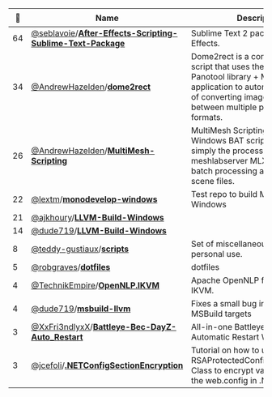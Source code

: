 |:star2: | Name | Description | 🌍|
|---|---|---|---|
|64|[@seblavoie](https://github.com/seblavoie)/[**After-Effects-Scripting-Sublime-Text-Package**](https://github.com/seblavoie/After-Effects-Scripting-Sublime-Text-Package)|Sublime Text 2 package for After Effects.||
|34|[@AndrewHazelden](https://github.com/AndrewHazelden)/[**dome2rect**](https://github.com/AndrewHazelden/dome2rect)|Dome2rect is a command line script that uses the open source Panotool library + MPRemap application to automate the process of converting image sequences between multiple panoramic formats.||
|26|[@AndrewHazelden](https://github.com/AndrewHazelden)/[**MultiMesh-Scripting**](https://github.com/AndrewHazelden/MultiMesh-Scripting)|MultiMesh Scripting is a set of Windows BAT scripts that help simply the process of running meshlabserver MLX scripts and batch processing a folder of 3D scene files.||
|22|[@lextm](https://github.com/lextm)/[**monodevelop-windows**](https://github.com/lextm/monodevelop-windows)|Test repo to build MonoDevelop on Windows||
|21|[@ajkhoury](https://github.com/ajkhoury)/[**LLVM-Build-Windows**](https://github.com/ajkhoury/LLVM-Build-Windows)|||
|14|[@dude719](https://github.com/dude719)/[**LLVM-Build-Windows**](https://github.com/dude719/LLVM-Build-Windows)|||
|8|[@teddy-gustiaux](https://github.com/teddy-gustiaux)/[**scripts**](https://github.com/teddy-gustiaux/scripts)|Set of miscellaneous scripts for personal use.||
|5|[@robgraves](https://github.com/robgraves)/[**dotfiles**](https://github.com/robgraves/dotfiles)|dotfiles||
|4|[@TechnikEmpire](https://github.com/TechnikEmpire)/[**OpenNLP.IKVM**](https://github.com/TechnikEmpire/OpenNLP.IKVM)|Apache OpenNLP for .NET via IKVM.||
|4|[@dude719](https://github.com/dude719)/[**msbuild-llvm**](https://github.com/dude719/msbuild-llvm)|Fixes a small bug in the LLVM MSBuild targets||
|3|[@XxFri3ndlyxX](https://github.com/XxFri3ndlyxX)/[**Battleye-Bec-DayZ-Auto_Restart**](https://github.com/XxFri3ndlyxX/Battleye-Bec-DayZ-Auto_Restart)|All-in-one Battleye, Bec, DayZ Automatic Restart With Message.||
|3|[@jcefoli](https://github.com/jcefoli)/[**.NETConfigSectionEncryption**](https://github.com/jcefoli/.NETConfigSectionEncryption)|Tutorial on how to use the RSAProtectedConfigurationProvider Class to encrypt various sections of the web.config in .NET applications||

